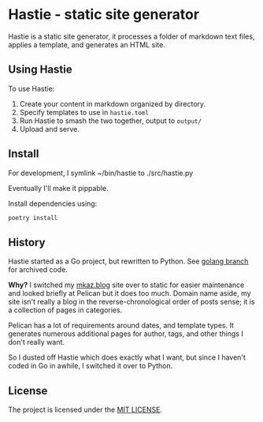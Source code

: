 
# Hastie - static site generator

Hastie is a static site generator, it processes a folder of markdown text files, applies a template, and generates an HTML site.


## Using Hastie

To use Hastie:

1. Create your content in markdown organized by directory.
2. Specify templates to use in `hastie.toml`
3. Run Hastie to smash the two together, output to `output/`
4. Upload and serve.


## Install

For development, I symlink ~/bin/hastie to ./src/hastie.py

Eventually I'll make it pippable.

Install dependencies using:

```bash
poetry install
```



## History

Hastie started as a Go project, but rewritten to Python. See [golang branch](https://github.com/mkaz/hastie/tree/golang) for archived code.

**Why?** I switched my [mkaz.blog](https://mkaz.blog) site over to static for easier maintenance and looked briefly at Pelican but it does too much. Domain name aside, my site isn't really a blog in the reverse-chronological order of posts sense; it is a collection of pages in categories.

Pelican has a lot of requirements around dates, and template types. It generates numerous additional pages for author, tags, and other things I don't really want.

So I dusted off Hastie which does exactly what I want, but since I haven't coded in Go in awhile, I switched it over to Python.


## License

The project is licensed under the [MIT LICENSE](https://github.com/mkaz/hastie/blob/master/LICENSE).
